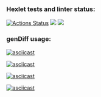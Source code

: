 ### Hexlet tests and linter status:
[![Actions Status](https://github.com/RashidMur/java-project-71/workflows/hexlet-check/badge.svg)](https://github.com/RashidMur/java-project-71/actions)
<a href="https://codeclimate.com/github/RashidMur/java-project-71/maintainability"><img src="https://api.codeclimate.com/v1/badges/a795f1e5559d667ab0bd/maintainability" /></a>
<a href="https://codeclimate.com/github/RashidMur/java-project-71/test_coverage"><img src="https://api.codeclimate.com/v1/badges/a795f1e5559d667ab0bd/test_coverage" /></a>
### genDiff usage:
[![asciicast](https://asciinema.org/a/g5u2XtsoO1fcfAv9vXHOEPfoE.svg)](https://asciinema.org/a/g5u2XtsoO1fcfAv9vXHOEPfoE)

[![asciicast](https://asciinema.org/a/mEF20j26msfrrj72szSLvvAaX.svg)](https://asciinema.org/a/mEF20j26msfrrj72szSLvvAaX)

[![asciicast](https://asciinema.org/a/XjsufF6n3EOWNMzXI9KGnGem3.svg)](https://asciinema.org/a/XjsufF6n3EOWNMzXI9KGnGem3)

[![asciicast](https://asciinema.org/a/93hVoNBb3VuZuDrfWeAmG6HZ7.svg)](https://asciinema.org/a/93hVoNBb3VuZuDrfWeAmG6HZ7)

